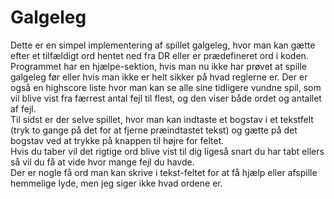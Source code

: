 # Galgeleg
Dette er en simpel implementering af spillet galgeleg, hvor man kan gætte efter et tilfældigt ord hentet ned fra DR eller er prædefineret ord i koden.   
Programmet har en hjælpe-sektion, hvis man nu ikke har prøvet at spille galgeleg før eller hvis man ikke er helt sikker på hvad reglerne er.
Der er også en highscore liste hvor man kan se alle sine tidligere vundne spil, som vil blive vist fra færrest antal fejl til flest, og den viser både ordet og antallet af fejl.   
Til sidst er der selve spillet, hvor man kan indtaste et bogstav i et tekstfelt (tryk to gange på det for at fjerne præindtastet tekst) og gætte på det bogstav ved at trykke på knappen til højre for feltet.  
Hvis du taber vil det rigtige ord blive vist til dig ligeså snart du har tabt ellers så vil du få at vide hvor mange fejl du havde.   
Der er nogle få ord man kan skrive i tekst-feltet for at få hjælp eller afspille hemmelige lyde, men jeg siger ikke hvad ordene er.   
